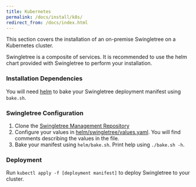 ```yaml
---
title: Kubernetes
permalink: /docs/install/k8s/
redirect_from: /docs/index.html
---
```


This section covers the installation of an on-premise Swingletree on a Kubernetes cluster.

Swingletree is a composite of services. It is recommended to use the helm chart provided with Swingletree to perform your installation.

### Installation Dependencies

You will need [helm](https://helm.sh/) to bake your Swingletree deployment manifest using `bake.sh`.

### Swingletree Configuration

1. Clone the [Swingletree Management Repository](https://github.com/swingletree-oss/swingletree)
2. Configure your values in [helm/swingletree/values.yaml][helm-values]. You will find comments describing the values in the file.
3. Bake your manifest using `helm/bake.sh`. Print help using `./bake.sh -h`.

### Deployment

Run `kubectl apply -f [deployment manifest]` to deploy Swingletree to your cluster.


[helm-values]: https://github.com/swingletree-oss/swingletree/blob/master/helm/swingletree/values.yaml
